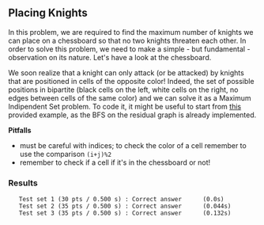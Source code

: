 ## Placing Knights
In this problem, we are required to find the maximum number of knights we can place on a chessboard so that no two knights threaten each other. In order to solve this problem, we need to make a simple - but fundamental - observation on its nature. Let's have a look at the chessboard.

[](./knights.png)

We soon realize that a knight can only attack (or be attacked) by knights that are positioned in cells of the opposite color! Indeed, the set of possible positions in bipartite (black cells on the left, white cells on the right, no edges between cells of the same color) and we can solve it as a Maximum Indipendent Set problem. To code it, it might be useful to start from [this](https://algolab.inf.ethz.ch/doc/tutorials/sample_code/tut09_bgl-residual_bfs.cpp) provided example, as the BFS
on the residual graph is already implemented.

**Pitfalls**
- must be careful with indices; to check the color of a cell remember to use the comparison `(i+j)%2`
- remember to check if a cell if it's in the chessboard or not!


### Results
```
   Test set 1 (30 pts / 0.500 s) : Correct answer      (0.0s)
   Test set 2 (35 pts / 0.500 s) : Correct answer      (0.044s)
   Test set 3 (35 pts / 0.500 s) : Correct answer      (0.132s)
```

